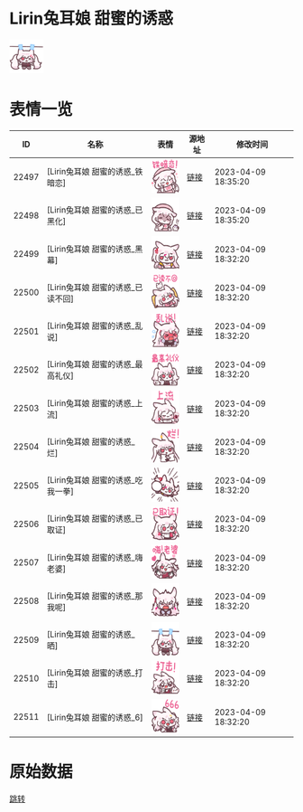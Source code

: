 # Lirin兔耳娘 甜蜜的诱惑

<img src="./cover.png" height="60" alt="cover" />

# 表情一览

|ID|名称|表情|源地址|修改时间|
|----|----|----|----|----|
|22497|[Lirin兔耳娘 甜蜜的诱惑_铁暗恋]|<img src="./pic/022497_%5BLirin兔耳娘 甜蜜的诱惑_铁暗恋%5D.png" height="60" alt="铁暗恋"/>|[链接](https://i0.hdslb.com/bfs/garb/0688bf72665b00bf0e64bd36e835a04694c5f696.png)|2023-04-09 18:35:20|
|22498|[Lirin兔耳娘 甜蜜的诱惑_已黑化]|<img src="./pic/022498_%5BLirin兔耳娘 甜蜜的诱惑_已黑化%5D.png" height="60" alt="已黑化"/>|[链接](https://i0.hdslb.com/bfs/garb/7866bdd7ba15de02cd17895b7917aa31a32f026e.png)|2023-04-09 18:35:20|
|22499|[Lirin兔耳娘 甜蜜的诱惑_黑幕]|<img src="./pic/022499_%5BLirin兔耳娘 甜蜜的诱惑_黑幕%5D.png" height="60" alt="黑幕"/>|[链接](https://i0.hdslb.com/bfs/garb/2a3491e0819216ce6d7d99f1735442cce7746e7d.png)|2023-04-09 18:32:20|
|22500|[Lirin兔耳娘 甜蜜的诱惑_已读不回]|<img src="./pic/022500_%5BLirin兔耳娘 甜蜜的诱惑_已读不回%5D.png" height="60" alt="已读不回"/>|[链接](https://i0.hdslb.com/bfs/garb/fb76848ca60921510bf008722392505be65ac6f5.png)|2023-04-09 18:32:20|
|22501|[Lirin兔耳娘 甜蜜的诱惑_乱说]|<img src="./pic/022501_%5BLirin兔耳娘 甜蜜的诱惑_乱说%5D.png" height="60" alt="乱说"/>|[链接](https://i0.hdslb.com/bfs/garb/65ecea4d998bb26257f80811ade7c29341998a7b.png)|2023-04-09 18:32:20|
|22502|[Lirin兔耳娘 甜蜜的诱惑_最高礼仪]|<img src="./pic/022502_%5BLirin兔耳娘 甜蜜的诱惑_最高礼仪%5D.png" height="60" alt="最高礼仪"/>|[链接](https://i0.hdslb.com/bfs/garb/dfc693e8e55ec9ee356425bdae408a8de3061bda.png)|2023-04-09 18:32:20|
|22503|[Lirin兔耳娘 甜蜜的诱惑_上流]|<img src="./pic/022503_%5BLirin兔耳娘 甜蜜的诱惑_上流%5D.png" height="60" alt="上流"/>|[链接](https://i0.hdslb.com/bfs/garb/43e4532b92b5230ff1dd0d64663c697735bf6731.png)|2023-04-09 18:32:20|
|22504|[Lirin兔耳娘 甜蜜的诱惑_烂]|<img src="./pic/022504_%5BLirin兔耳娘 甜蜜的诱惑_烂%5D.png" height="60" alt="烂"/>|[链接](https://i0.hdslb.com/bfs/garb/c496f6285ef6656b452ae6df454da85d169c0006.png)|2023-04-09 18:32:20|
|22505|[Lirin兔耳娘 甜蜜的诱惑_吃我一拳]|<img src="./pic/022505_%5BLirin兔耳娘 甜蜜的诱惑_吃我一拳%5D.png" height="60" alt="吃我一拳"/>|[链接](https://i0.hdslb.com/bfs/garb/3071114b7bf086f5c72e1143209c007780ee8e10.png)|2023-04-09 18:32:20|
|22506|[Lirin兔耳娘 甜蜜的诱惑_已取证]|<img src="./pic/022506_%5BLirin兔耳娘 甜蜜的诱惑_已取证%5D.png" height="60" alt="已取证"/>|[链接](https://i0.hdslb.com/bfs/garb/3c830631ac1099c811db71463102894d267bd50f.png)|2023-04-09 18:32:20|
|22507|[Lirin兔耳娘 甜蜜的诱惑_嗨老婆]|<img src="./pic/022507_%5BLirin兔耳娘 甜蜜的诱惑_嗨老婆%5D.png" height="60" alt="嗨老婆"/>|[链接](https://i0.hdslb.com/bfs/garb/c150520f75e97f25baffa72b67e8c110d3c52155.png)|2023-04-09 18:32:20|
|22508|[Lirin兔耳娘 甜蜜的诱惑_那我呢]|<img src="./pic/022508_%5BLirin兔耳娘 甜蜜的诱惑_那我呢%5D.png" height="60" alt="那我呢"/>|[链接](https://i0.hdslb.com/bfs/garb/e55724156e6b76b33e6e58a8e39bfc2204400964.png)|2023-04-09 18:32:20|
|22509|[Lirin兔耳娘 甜蜜的诱惑_晒]|<img src="./pic/022509_%5BLirin兔耳娘 甜蜜的诱惑_晒%5D.png" height="60" alt="晒"/>|[链接](https://i0.hdslb.com/bfs/garb/84a94f3e875f427c435efe7fa05094b5ebb428e0.png)|2023-04-09 18:32:20|
|22510|[Lirin兔耳娘 甜蜜的诱惑_打击]|<img src="./pic/022510_%5BLirin兔耳娘 甜蜜的诱惑_打击%5D.png" height="60" alt="打击"/>|[链接](https://i0.hdslb.com/bfs/garb/021ac8c2ebda4de9c730dbea4750ef6c127ec476.png)|2023-04-09 18:32:20|
|22511|[Lirin兔耳娘 甜蜜的诱惑_6]|<img src="./pic/022511_%5BLirin兔耳娘 甜蜜的诱惑_6%5D.png" height="60" alt="6"/>|[链接](https://i0.hdslb.com/bfs/garb/743977cc4a9ae86fd25ab5e7dce52ec0a58350b4.png)|2023-04-09 18:32:20|

# 原始数据

[跳转](./raw.json)

